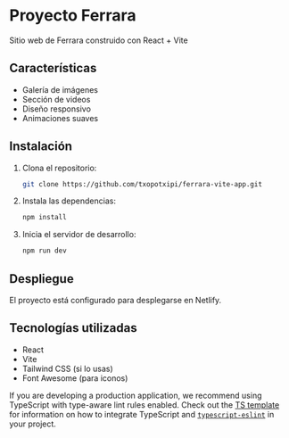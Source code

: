 # Proyecto Ferrara

Sitio web de Ferrara construido con React + Vite

## Características

- Galería de imágenes
- Sección de videos
- Diseño responsivo
- Animaciones suaves

## Instalación

1. Clona el repositorio:
   ```bash
   git clone https://github.com/txopotxipi/ferrara-vite-app.git
   ```

2. Instala las dependencias:
   ```bash
   npm install
   ```

3. Inicia el servidor de desarrollo:
   ```bash
   npm run dev
   ```

## Despliegue

El proyecto está configurado para desplegarse en Netlify.

## Tecnologías utilizadas

- React
- Vite
- Tailwind CSS (si lo usas)
- Font Awesome (para iconos)

If you are developing a production application, we recommend using TypeScript with type-aware lint rules enabled. Check out the [TS template](https://github.com/vitejs/vite/tree/main/packages/create-vite/template-react-ts) for information on how to integrate TypeScript and [`typescript-eslint`](https://typescript-eslint.io) in your project.

